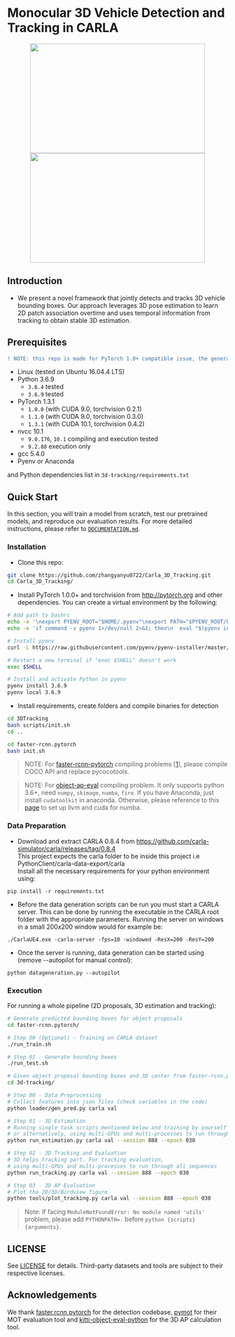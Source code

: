 # Monocular 3D Vehicle Detection and Tracking in CARLA

<p align="center">
  <img src="https://github.com/zhangyanyu0722/Carla_3D_Tracking/blob/main/image/2D.gif" height="250" width="400"/>
  <img src="https://github.com/zhangyanyu0722/Carla_3D_Tracking/blob/main/image/3D.gif" height="250" width="400"/>
</p>

## Introduction

- We present a novel framework that jointly detects and tracks 3D vehicle bounding boxes. Our approach leverages 3D pose estimation to learn 2D patch association overtime and uses temporal information from tracking to obtain stable 3D estimation.

## Prerequisites
```diff
! NOTE: this repo is made for PyTorch 1.0+ compatible issue, the generated results might be changed.
```

- Linux (tested on Ubuntu 16.04.4 LTS)
- Python 3.6.9
    - `3.6.4` tested
    - `3.6.9` tested
- PyTorch 1.3.1 
    - `1.0.0` (with CUDA 9.0, torchvision 0.2.1)
    - `1.1.0` (with CUDA 9.0, torchvision 0.3.0)
    - `1.3.1` (with CUDA 10.1, torchvision 0.4.2)
- nvcc 10.1
    - `9.0.176`, `10.1` compiling and execution tested
    - `9.2.88` execution only
- gcc 5.4.0
- Pyenv or Anaconda

and Python dependencies list in `3d-tracking/requirements.txt` 

## Quick Start
In this section, you will train a model from scratch, test our pretrained models, and reproduce our evaluation results.
For more detailed instructions, please refer to [`DOCUMENTATION.md`](3d-tracking/DOCUMENTATION.md).

### Installation
- Clone this repo:
```bash
git clone https://github.com/zhangyanyu0722/Carla_3D_Tracking.git
cd Carla_3D_Tracking/
```

- Install PyTorch 1.0.0+ and torchvision from http://pytorch.org and other dependencies. You can create a virtual environment by the following:
```bash
# Add path to bashrc 
echo -e '\nexport PYENV_ROOT="$HOME/.pyenv"\nexport PATH="$PYENV_ROOT/bin:$PATH"' >> ~/.bashrc
echo -e 'if command -v pyenv 1>/dev/null 2>&1; then\n  eval "$(pyenv init -)"\nfi' >> ~/.bashrc

# Install pyenv
curl -L https://raw.githubusercontent.com/pyenv/pyenv-installer/master/bin/pyenv-installer | bash

# Restart a new terminal if "exec $SHELL" doesn't work
exec $SHELL

# Install and activate Python in pyenv
pyenv install 3.6.9
pyenv local 3.6.9
```

- Install requirements, create folders and compile binaries for detection
```bash
cd 3DTracking
bash scripts/init.sh
cd ..

cd faster-rcnn.pytorch
bash init.sh
```

> NOTE: For [faster-rcnn-pytorch](faster-rcnn.pytorch/lib/setup.py) compiling problems 
[[1](https://github.com/jwyang/faster-rcnn.pytorch/issues/410#issuecomment-450709668)], please compile COCO API and replace pycocotools.

> NOTE: For [object-ap-eval](https://github.com/traveller59/kitti-object-eval-python#dependencies) compiling problem. It only supports python 3.6+, need `numpy`, `skimage`, `numba`, `fire`. If you have Anaconda, just install `cudatoolkit` in anaconda. Otherwise, please reference to this [page](https://github.com/numba/numba#custom-python-environments) to set up llvm and cuda for numba.

### Data Preparation

- Download and extract CARLA 0.8.4 from https://github.com/carla-simulator/carla/releases/tag/0.8.4  
This project expects the carla folder to be inside this project i.e PythonClient/carla-data-export/carla  
Install all the necessary requirements for your python environment using:
```
pip install -r requirements.txt
```

- Before the data generation scripts can be run you must start a CARLA server. This can be done by running the executable in the CARLA root folder with the appropriate parameters. Running the server on windows in a small 200x200 window would for example be:
```
./CarlaUE4.exe -carla-server -fps=10 -windowed -ResX=200 -ResY=200
```
- Once the server is running, data generation can be started using (remove --autopilot for manual control):
```
python datageneration.py --autopilot
```

### Execution

For running a whole pipeline (2D proposals, 3D estimation and tracking):
```bash
# Generate predicted bounding boxes for object proposals
cd faster-rcnn.pytorch/

# Step 00 (Optional) - Training on CARLA dataset
./run_train.sh

# Step 01 - Generate bounding boxes
./run_test.sh
```

```bash
# Given object proposal bounding boxes and 3D center from faster-rcnn.pytorch directory
cd 3d-tracking/

# Step 00 - Data Preprocessing
# Collect features into json files (check variables in the code)
python loader/gen_pred.py carla val

# Step 01 - 3D Estimation
# Running single task scripts mentioned below and training by yourself
# or alternatively, using multi-GPUs and multi-processes to run through all sequences
python run_estimation.py carla val --session 888 --epoch 030

# Step 02 - 3D Tracking and Evaluation
# 3D helps tracking part. For tracking evaluation, 
# using multi-GPUs and multi-processes to run through all sequences
python run_tracking.py carla val --session 888 --epoch 030

# Step 03 - 3D AP Evaluation
# Plot the 2D/3D/Birdview figure
python tools/plot_tracking.py carla val --session 888 --epoch 030
```

> Note: If facing `ModuleNotFoundError: No module named 'utils'` problem, please add `PYTHONPATH=.` before `python {scripts} {arguments}`.


## LICENSE
See [LICENSE](https://github.com/zhangyanyu0722/Carla_Tracking/blob/master/LICENSE) for details. Third-party datasets and tools are subject to their respective licenses.

## Acknowledgements
We thank [faster.rcnn.pytorch](https://github.com/jwyang/faster-rcnn.pytorch) for the detection codebase, [pymot](https://github.com/Videmo/pymot) for their MOT evaluation tool and [kitti-object-eval-python](https://github.com/traveller59/kitti-object-eval-python) for the 3D AP calculation tool.
